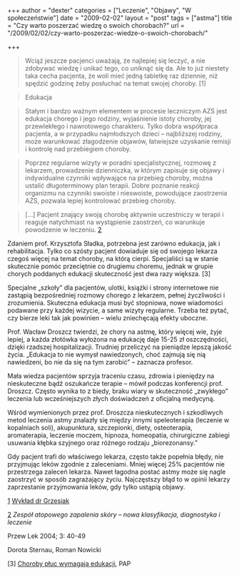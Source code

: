 +++
author = "dexter"
categories = ["Leczenie", "Objawy", "W społeczeństwie"]
date = "2009-02-02"
layout = "post"
tags = ["astma"]
title = "Czy warto poszerzać wiedzę o swoich chorobach?"
url = "/2009/02/02/czy-warto-poszerzac-wiedze-o-swoich-chorobach/"

+++

<blockquote cite="http://www.atopowe-zapalenie.pl/atopedia/Wyk%C5%82ad_dr_Ireny_Grzesiak#Transkrypcja_wyk.C5.82adu">
  <p>
    Wciąż jeszcze pacjenci uważają, że najlepiej się leczyć, a nie zdobywać wiedzę i unikać tego, co uniknąć się da. Ale to już niestety taka cecha pacjenta, że woli mieć jedną tabletkę raz dziennie, niż spędzić godzinę żeby posłuchać na temat swojej choroby. [1]
  </p>
</blockquote>

<!--more-->

> Edukacja
  
> Stałym i bardzo ważnym elementem w procesie leczniczym AZS jest edukacja chorego i jego rodziny, wyjaśnienie istoty choroby, jej przewlekłego i nawrotowego charakteru. Tylko dobra współpraca pacjenta, a w przypadku najmłodszych dzieci – najbliższej rodziny, może warunkować złagodzenie objawów, łatwiejsze uzyskanie remisji i kontrolę nad przebiegiem choroby.
  
> Poprzez regularne wizyty w poradni specjalistycznej, rozmowę z lekarzem, prowadzenie dzienniczka, w którym zapisuje się objawy i indywidualne czynniki wpływające na przebieg choroby, można ustalić długoterminowy plan terapii. Dobre poznanie reakcji organizmu na czynniki swoiste i nieswoiste, powodujące zaostrzenia AZS, pozwala lepiej kontrolować przebieg choroby.
  
> [&#8230;] Pacjent znający swoją chorobę aktywnie uczestniczy w terapii i reaguje natychmiast na wystąpienie zaostrzeń, co warunkuje powodzenie w leczeniu. [2]

Zdaniem prof. Krzysztofa Sładka, potrzebna jest zarówno edukacja, jak i rehabilitacja. Tylko co szósty pacjent dowiaduje się od swojego lekarza czegoś więcej na temat choroby, na którą cierpi. Specjaliści są w stanie skutecznie pomóc przeciętnie co drugiemu choremu, jednak w grupie chorych poddanych edukacji skuteczność jest dwa razy większa. [3]

Specjalne „szkoły” dla pacjentów, ulotki, książki i strony internetowe nie zastąpią bezpośredniej rozmowy chorego z lekarzem, pełnej życzliwości i zrozumienia. Skuteczna edukacja musi być stopniowa, nowe wiadomości podawane przy każdej wizycie, a same wizyty regularne. Trzeba też pytać, czy bierze leki tak jak powinien – wielu zniechęcają efekty uboczne.

Prof. Wacław Droszcz twierdzi, że chory na astmę, który więcej wie, żyje lepiej, a każda złotówka wyłożona na edukację daje 15-25 zł oszczędności, dzięki rzadszej hospitalizacji. Trudniej przeliczyć na pieniądze lepszą jakość życia. „Edukacja to nie wymysł nawiedzonych, choć zajmują się nią nawiedzeni, bo nie da się na tym zarobić” &#8211; zaznacza profesor.

Mała wiedza pacjentów sprzyja traceniu czasu, zdrowia i pieniędzy na nieskuteczne bądź oszukańcze terapie &#8211; mówił podczas konferencji prof. Droszcz. Często wynika to z biedy, braku wiary w skuteczność „zwykłego&#8221; leczenia lub wcześniejszych złych doświadczeń z oficjalną medycyną.

Wśród wymienionych przez prof. Droszcza nieskutecznych i szkodliwych metod leczenia astmy znalazły się między innymi speleoterapia (leczenie w kopalniach soli), akupunktura, szczepionki, diety, osteoterapia, aromaterapia, leczenie moczem, hipnoza, homeopatia, chirurgiczne zabiegi usuwania kłębka szyjnego oraz różnego rodzaju „biorezonansy.”

Gdy pacjent trafi do właściwego lekarza, często także popełnia błędy, nie przyjmując leków zgodnie z zaleceniami. Mniej więcej 25% pacjentów nie przestrzega zaleceń lekarza. Nawet łagodna postać astmy może się nagle zaostrzyć w sposób zagrażający życiu. Najczęstszy błąd to w opinii lekarzy zaprzestanie przyjmowania leków, gdy tylko ustąpią objawy.

[1] [Wykład dr Grzesiak][1]

[2] _Zespół atopowego zapalenia skóry – nowa klasyfikacja, diagnostyka i leczenie_
  
Przew Lek 2004; 3: 40-49
  
Dorota Sternau, Roman Nowicki

[3] [Choroby płuc wymagają edukacji][2], PAP

 [1]: http://www.atopowe-zapalenie.pl/atopedia/Wyk%C5%82ad_dr_Ireny_Grzesiak#Transkrypcja_wyk.C5.82adu
 [2]: http://www.eduskrypt.pl/lekarze_choroby_pluc_wymagaja_edukacji-info-4979.html